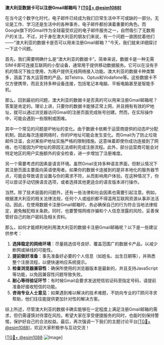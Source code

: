 **澳大利亚数据卡可以注册Gmail邮箱吗？[[TG💪+ @esim1088](https://t.me/s/esim1088)]**

在当今这个数字化时代，电子邮件已经成为我们日常生活中不可或缺的一部分。无论是工作、学习还是生活中的各种事务，电子邮件都扮演着重要的角色。而Google旗下的Gmail作为全球最受欢迎的电子邮件服务之一，自然吸引了无数用户的关注。不过，对于身在澳大利亚的朋友们来说，有一个问题一直困扰着他们——“澳大利亚的数据卡是否可以用来注册Gmail邮箱？”今天，我们就来详细探讨一下这个问题。

首先，我们需要明确什么是“澳大利亚的数据卡”。简单来说，数据卡是一种无需SIM卡即可连接互联网的小型设备，通常用于提供移动数据服务。它可以在没有手机的情况下独立使用，为用户提供无线网络接入功能。澳大利亚的数据卡种类繁多，涵盖了各大运营商的产品，如Telstra、Optus和Vodafone等。这些数据卡不仅方便携带，而且支持多种设备连接，包括笔记本电脑、平板电脑甚至是智能手机。

那么，回到最初的问题，澳大利亚的数据卡是否真的可以用来注册Gmail邮箱呢？答案是肯定的。理论上讲，只要你的数据卡能够正常上网，并且拥有有效的IP地址，就可以通过浏览器访问Gmail的注册页面完成账号创建。然而，在实际操作中，可能会遇到一些限制或困难。

其中一个常见的问题是IP地址的变化。由于数据卡依赖于运营商提供的动态IP分配机制，因此每次连接网络时，你的IP地址可能会发生变化。而Gmail为了防止垃圾邮件泛滥，会对某些IP地址实施严格的限制措施。这意味着即使你成功连接到了网络，也可能因为IP地址的原因无法顺利完成注册流程。此外，部分运营商可能会对特定地区的用户实施额外的安全检查，进一步增加了注册难度。

另一个需要考虑的因素是语言环境。虽然Gmail支持多种语言界面，但默认情况下其注册页面主要面向英语使用者。如果你的数据卡连接到的是非本地化的服务器节点，可能会导致语言设置与你的需求不符，从而影响用户体验。在这种情况下，你可以尝试手动切换语言选项，或者选择其他更适合的语言版本进行操作。

当然，除了技术层面的问题外，还有一些法律和社会因素也需要引起注意。例如，根据澳大利亚的相关法律法规，任何个人或组织都不得滥用互联网资源从事非法活动。因此，在使用数据卡注册Gmail邮箱时，务必确保自己的行为符合当地法律规定，避免触犯相关条款。同时，也要警惕网络诈骗和个人信息泄露的风险，妥善保管好自己的账户密码及相关资料。

那么，如何才能顺利地利用澳大利亚的数据卡注册Gmail邮箱呢？以下是一些建议供参考：

1. **选择稳定的网络环境**：尽量挑选信号良好、覆盖范围广的数据卡产品，以减少断网或掉线的可能性。
2. **提前做好准备**：事先准备好必要的个人信息（如姓名、出生日期等），并熟悉整个注册流程，以便快速响应系统提示。
3. **检查浏览器兼容性**：确保所使用的浏览器版本是最新的，并且支持JavaScript等功能，以免因兼容性问题导致失败。
4. **耐心等待验证环节**：有时候Gmail会要求发送短信验证码至指定号码，请提前准备好接收短信的功能。
5. **咨询专业人士意见**：如果遇到难以解决的技术难题，不妨向专业的IT顾问寻求帮助，他们往往能提供更加针对性的解决方案。

综上所述，尽管澳大利亚的数据卡确实能够在一定程度上满足注册Gmail邮箱的需求，但仍需谨慎对待潜在风险。希望大家在享受便捷服务的同时，也能时刻保持警惕，保护好自己的合法权益。最后，再次强调一下我们的主题讨论平台[[TG💪+ @esim1088](https://t.me/s/esim1088)]，欢迎大家积极参与互动交流！

[[TG💪+ @esim1088](https://t.me/s/esim1088) ![Image](https://i.postimg.cc/4NQfJmqS/Snipaste-2025-05-13-00-14-12.png)]